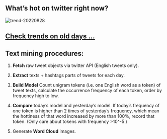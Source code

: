 ## What’s hot on twitter right now?

![trend-20220828][wordcloud]

[wordcloud]: https://raw.githubusercontent.com/xdqc/tweet-trend-everyday/master/word-cloud/trend-20220828.png?token=AF5V4P7ADR6KQBZ4CEDTNIK6AXRMU "trend-20220828"

## [Check trends on old days ...](https://github.com/xdqc/tweet-trend-everyday/tree/master/word-cloud)

## Text mining procedures:

1. **Fetch** raw tweet objects via twitter API (English tweets only).

2. **Extract** texts + hashtags parts of tweets for each day.

3. **Build Model** Count unigram tokens (i.e. one English word as a token) of tweet texts, calculate the occurrence frequency of each token, order by frequency high to low.

4. **Compare** today’s model and yesterday’s model. If today’s frequency of one token is higher than 2 times of yesterday’s frequency, which mean the hottiness of that word increased by more than 100%, record that token. (Only care about tokens with frequency >10^-5 )

5. Generate **Word Cloud** images.
